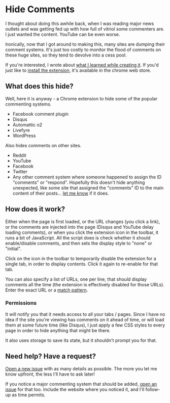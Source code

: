 # Hide Comments

I thought about doing this awhile back, when I was reading major news outlets and was getting fed up with how full of vitriol some commenters are. I just wanted the content. YouTube can be even worse.

Ironically, now that I got around to making this, many sites are dumping their comment systems. It's just too costly to monitor the flood of comments on these huge sites, so they tend to devolve into a cess pool.

If you're interested, I wrote about [what I learned while creating it](https://grantwinney.com/a-new-chrome-extension-for-hiding-comments/). If you'd just like to [install the extension](https://chrome.google.com/webstore/detail/hide-comments/bmhkdngdngchlneelllmdennfpmepbnc), it's available in the chrome web store.

## What does this hide?

Well, here it is anyway - a Chrome extension to hide some of the popular commenting systems.

* Facebook comment plugin
* Disqus
* Automattic o2
* Livefyre
* WordPress

Also hides comments on other sites.

* Reddit
* YouTube
* Facebook
* Twitter
* Any other comment system where someone happened to assign the ID "comments" or "respond". Hopefully this doesn't hide anything unexpected, like some site that assigned the "comments" ID to the main content of their posts... [let me know](https://github.com/grantwinney/chrome-extension-block-comments/issues/new) if it does.

## How does it work?

Either when the page is first loaded, or the URL changes (you click a link), or the comments are injected into the page (Disqus and YouTube delay loading comments), or when you click the extension icon in the toolbar, it runs a bit of JavaScript. All the script does is check whether it should enable/disable comments, and then sets the display style to "none" or "initial".

Click on the icon in the toolbar to temporarily disable the extension for a single tab, in order to display contents. Click it again to re-enable for that tab.

You can also specify a list of URLs, one per line, that should display comments all the time (the extension is effectively disabled for those URLs). Enter the exact URL or a [match pattern](https://developer.chrome.com/extensions/match_patterns).

### Permissions

It will notify you that it needs access to all your tabs / pages. Since I have no idea if the site you're viewing has comments on it ahead of time, or will load them at some future time (like Disqus), I just apply a few CSS styles to every page in order to hide anything that might be there.

It also uses storage to save its state, but it shouldn't prompt you for that.

## Need help? Have a request?

[Open a new issue](https://github.com/grantwinney/chrome-extension-block-comments/issues/new) with as many details as possible. The more you let me know upfront, the less I'll have to ask later!

If you notice a major commenting system that should be added, [open an issue](https://github.com/grantwinney/chrome-extension-block-comments/issues/new) for that too. Include the website where you noticed it, and I'll follow-up as time permits.
